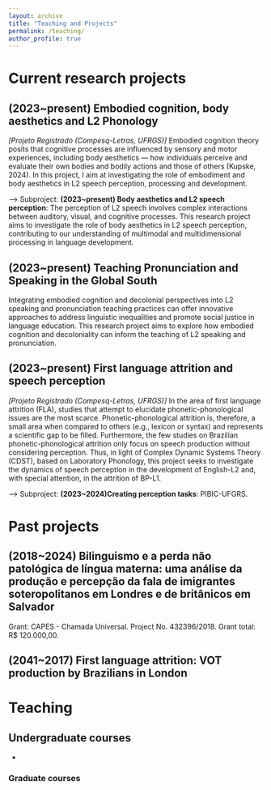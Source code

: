 ```yaml
---
layout: archive
title: "Teaching and Projects"
permalink: /teaching/
author_profile: true
---
```


# Current research projects
## (2023~present) Embodied cognition, body aesthetics and L2 Phonology
  
*[Projeto Registrado (Compesq-Letras, UFRGS)]* Embodied cognition theory posits that cognitive processes are influenced by sensory and motor experiences, including body aesthetics — how individuals perceive and evaluate their own bodies and bodily actions and those of others (Kupske, 2024). In this project, I aim at investigating the role of embodiment and body aesthetics in L2 speech perception, processing and development. 

--> Subproject: **(2023~present) Body aesthetics and L2 speech perception**: The perception of L2 speech involves complex interactions between auditory, visual, and cognitive processes. This research project aims to investigate the role of body aesthetics in L2 speech perception, contributing to our understanding of multimodal and multidimensional processing in language development.

## (2023~present) Teaching Pronunciation and Speaking in the Global South 

Integrating embodied cognition and decolonial perspectives into L2 speaking and pronunciation teaching practices can offer innovative approaches to address linguistic inequalities and promote social justice in language education. This research project aims to explore how embodied cognition and decoloniality can inform the teaching of L2 speaking and pronunciation.  

## (2023~present) First language attrition and speech perception

*[Projeto Registrado (Compesq-Letras, UFRGS)]* In the area of first ​​language attrition (FLA), studies that attempt to elucidate phonetic-phonological issues are the most scarce. Phonetic-phonological attrition is, therefore, a small area when compared to others (e.g., lexicon or syntax) and represents a scientific gap to be filled. Furthermore, the few studies on Brazilian phonetic-phonological attrition only focus on speech production without considering perception. Thus, in light of Complex Dynamic Systems Theory (CDST), based on Laboratory Phonology, this project seeks to investigate the dynamics of speech perception in the development of English-L2 and, with special attention, in the attrition of BP-L1.

--> Subproject: **(2023~2024)Creating perception tasks**: PIBIC-UFGRS.

# Past projects

## (2018~2024) Bilinguismo e a perda não patológica de língua materna: uma análise da produção e percepção da fala de imigrantes soteropolitanos em Londres e de britânicos em Salvador
  
Grant: CAPES - Chamada Universal. Project No. 432396/2018. Grant total: R$ 120.000,00.

## (2041~2017) First language attrition: VOT production by Brazilians in London 

  
# Teaching
## Undergraduate courses
- 
### Graduate courses
